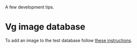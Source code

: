 A few development tips.

# Vg image database 

To add an image to the test database follow [these instructions].

[these instructions]: db/README.md



